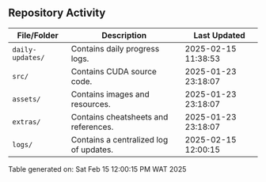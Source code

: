 ## Repository Activity

| File/Folder          | Description                                      | Last Updated |
|----------------------|--------------------------------------------------|--------------|
| `daily-updates/`     | Contains daily progress logs.                    | 2025-02-15 11:38:53 |
| `src/`               | Contains CUDA source code.                       | 2025-01-23 23:18:07           |
| `assets/`            | Contains images and resources.                   | 2025-01-23 23:18:07        |
| `extras/`            | Contains cheatsheets and references.             | 2025-01-23 23:18:07        |
| `logs/`              | Contains a centralized log of updates.           | 2025-02-15 12:00:15                  |

Table generated on: Sat Feb 15 12:00:15 PM WAT 2025
